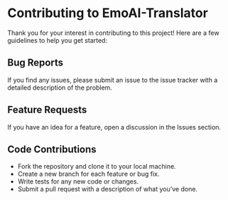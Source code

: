 # Contributing to EmoAI-Translator

Thank you for your interest in contributing to this project! Here are a few guidelines to help you get started:

## Bug Reports
If you find any issues, please submit an issue to the issue tracker with a detailed description of the problem.

## Feature Requests
If you have an idea for a feature, open a discussion in the Issues section.

## Code Contributions
- Fork the repository and clone it to your local machine.
- Create a new branch for each feature or bug fix.
- Write tests for any new code or changes.
- Submit a pull request with a description of what you’ve done.
